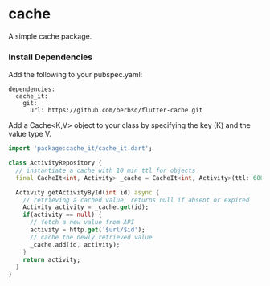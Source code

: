 # cache

A simple cache package.


###  Install Dependencies 

Add the following to your pubspec.yaml:
```
dependencies:
  cache_it:
    git:
      url: https://github.com/berbsd/flutter-cache.git
```

Add a Cache<K,V> object to your class by specifying the key (K) and the value type V.   

```dart
import 'package:cache_it/cache_it.dart';

class ActivityRepository {
  // instantiate a cache with 10 min ttl for objects
  final CacheIt<int, Activity> _cache = CacheIt<int, Activity>(ttl: 600);

  Activity getActivityById(int id) async {
    // retrieving a cached value, returns null if absent or expired
    Activity activity = _cache.get(id);
    if(activity == null) {
      // fetch a new value from API
      activity = http.get('$url/$id');
      // cache the newly retrieved value
      _cache.add(id, activity);
    }
    return activity;
  }
}
```

